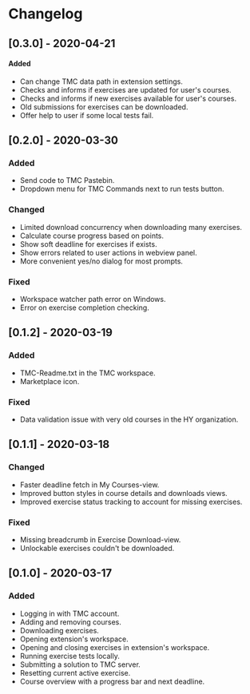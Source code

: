 # Changelog

## [0.3.0] - 2020-04-21

#### Added
- Can change TMC data path in extension settings.
- Checks and informs if exercises are updated for user's courses.
- Checks and informs if new exercises available for user's courses.
- Old submissions for exercises can be downloaded.
- Offer help to user if some local tests fail.

## [0.2.0] - 2020-03-30

### Added
- Send code to TMC Pastebin.
- Dropdown menu for TMC Commands next to run tests button.

### Changed
- Limited download concurrency when downloading many exercises.
- Calculate course progress based on points.
- Show soft deadline for exercises if exists.
- Show errors related to user actions in webview panel.
- More convenient yes/no dialog for most prompts.

### Fixed
- Workspace watcher path error on Windows.
- Error on exercise completion checking.

## [0.1.2] - 2020-03-19

### Added
- TMC-Readme.txt in the TMC workspace.
- Marketplace icon.

### Fixed
- Data validation issue with very old courses in the HY organization.

## [0.1.1] - 2020-03-18

### Changed
- Faster deadline fetch in My Courses-view.
- Improved button styles in course details and downloads views.
- Improved exercise status tracking to account for missing exercises.

### Fixed
- Missing breadcrumb in Exercise Download-view.
- Unlockable exercises couldn't be downloaded.

## [0.1.0] - 2020-03-17

### Added
- Logging in with TMC account.
- Adding and removing courses.
- Downloading exercises.
- Opening extension's workspace.
- Opening and closing exercises in extension's workspace.
- Running exercise tests locally.
- Submitting a solution to TMC server.
- Resetting current active exercise.
- Course overview with a progress bar and next deadline.
